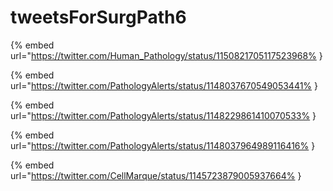 # tweetsForSurgPath6

{% embed url="https://twitter.com/Human_Pathology/status/1150821705117523968% }

{% embed url="https://twitter.com/PathologyAlerts/status/1148037670549053441% }

{% embed url="https://twitter.com/PathologyAlerts/status/1148229861410070533% }

{% embed url="https://twitter.com/PathologyAlerts/status/1148037964989116416% }

{% embed url="https://twitter.com/CellMarque/status/1145723879005937664% }

